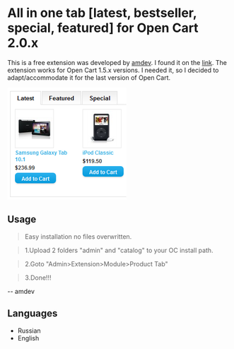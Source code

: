 # All in one tab [latest, bestseller, special, featured] for Open Cart 2.0.x
This is a free extension was developed by [amdev](http://www.opencart.com/index.php?route=extension/extension&filter_username=amdev).
I found it on the [link](http://www.opencart.com/index.php?route=extension/extension/info&extension_id=7036). 
The extension works for Open Cart 1.5.x versions. I needed it, so I decided to adapt/accommodate it for the last version of Open Cart.

![Product-tab](product-tab.png)


## Usage
  > Easy installation no files overwritten.
    
  > 1.Upload 2 folders "admin" and "catalog" to your OC install path.

  > 2.Goto "Admin>Extension>Module>Product Tab"

  > 3.Done!!!

-- amdev

## Languages
* Russian
* English
